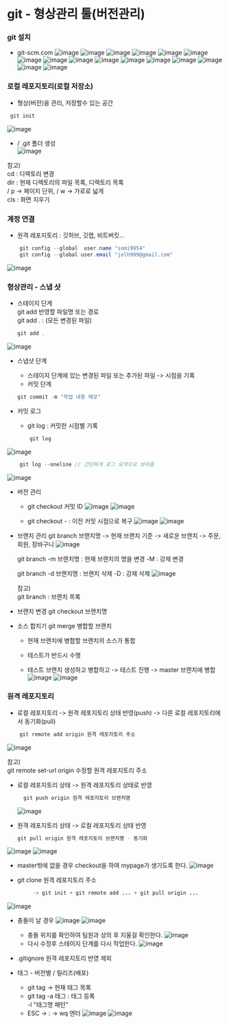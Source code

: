 # git - 형상관리 툴(버전관리)

### git 설치
* git-scm.com
![image](https://github.com/somi9954/git_exam2/assets/137499604/72cd3252-15b4-420f-b3e9-ea31f19650af)
![image](https://github.com/somi9954/git_exam2/assets/137499604/58af1d03-0d72-4ee0-ba11-1bd928c8ad1d)
![image](https://github.com/somi9954/git_exam2/assets/137499604/cde211ff-e5eb-4fe0-9b4c-c56be82bc5b3)
![image](https://github.com/somi9954/git_exam2/assets/137499604/c55ec2c2-a282-4386-9cf2-1f287219fb4c)
![image](https://github.com/somi9954/git_exam2/assets/137499604/a24b4964-02a1-4cbc-8ab9-b90c691427ec)
![image](https://github.com/somi9954/git_exam2/assets/137499604/1a998c5a-0eb3-4f28-911b-e6b04b7ec411)
![image](https://github.com/somi9954/git_exam2/assets/137499604/afcd1546-4196-4c3d-b9b2-6e7ea29c5529)
![image](https://github.com/somi9954/git_exam2/assets/137499604/9477a7fb-7757-4f37-b232-0f3b51819d5e)
![image](https://github.com/somi9954/git_exam2/assets/137499604/f818224a-3af3-42e3-b9d1-c799e8078aba)
![image](https://github.com/somi9954/git_exam2/assets/137499604/663a9104-e22e-43af-8bf5-cedc688eeeba)
![image](https://github.com/somi9954/git_exam2/assets/137499604/b13404d3-bc22-42d2-b18c-1e56f13dd55b)
![image](https://github.com/somi9954/git_exam2/assets/137499604/215f0ce1-8caf-474e-bb7c-d20d0cf27f4e)
![image](https://github.com/somi9954/git_exam2/assets/137499604/a78c137b-3201-47d4-8ac9-a3836ee687df)
![image](https://github.com/somi9954/git_exam2/assets/137499604/dddc0f1a-5388-4a48-91ea-1ce1ff7a3411)
![image](https://github.com/somi9954/git_exam2/assets/137499604/ec9ac509-eb06-4e7f-8e72-193bbde11b83)
![image](https://github.com/somi9954/git_exam2/assets/137499604/e335ca7e-8e3e-4f8d-b67f-91ed0a61bf41)


### 로컬 레포지토리(로컬 저장소)
* 형상(버전)을 관리, 저장할수 있는 공간
  
```JAVA
 git init
```
![image](https://github.com/somi9954/git_exam2/assets/137499604/e5a3739c-aeff-4078-a2d5-23413d3c0db6)

* / .git 폴더 생성  
![image](https://github.com/somi9954/git_exam2/assets/137499604/58a66731-83d5-403c-8ee9-83bb21f5397d)
		
참고)</br>
cd : 디렉토리 변경 </br>
dir : 현재 디렉토리의 파일 목록, 디렉토리 목록</br>
/ p -> 페이지 단위, / w -> 가로로 넓게</br>
cls : 화면 지우기 
		
		
### 계정 연결
* 원격 레포지토리 : 깃허브, 깃랩, 비트버킷...
```JAVA	
	git config --global  user.name "somi9954"
	git config --global user.email "jolh999@gmail.com"
```
![image](https://github.com/somi9954/git_exam2/assets/137499604/fcbbb7bc-a0ca-493d-9ac6-ad8127aa4186)

### 형상관리 - 스냅 샷 
* 스테이지 단계 </br>
	git add 반영할 파일명 또는 경로 </br>
  git add . : (모든 변경된 파일)
	```JAVA
	git add .
	```
 ![image](https://github.com/somi9954/git_exam2/assets/137499604/e44662a1-2b44-4545-ab3b-c69d1f33966e)

* 스냅샷 단계
	* 스테이지 단계에 있는 변경된 파일 또는 추가된 파일 -> 시점을 기록 
	* 커밋 단계 
	```JAVA
	git commit -m "작업 내용 메모"
	```

 * 커밋 로그
	 * git log  : 커밋한 시점별 기록
    ```Java
    	git log
    ```
 ![image](https://github.com/somi9954/git_exam2/assets/137499604/98128800-a803-4693-8a4c-68e5b35fa90b)
```java
	git log --oneline // 간단하게 로그 요약으로 보여줌
```
![image](https://github.com/somi9954/git_exam2/assets/137499604/50944f73-abfc-4e72-a423-9196dc1526f8)

* 버전 관리</br>
	* git checkout 커밋 ID
	![image](https://github.com/somi9954/git_exam2/assets/137499604/e5ce9427-6585-4867-a577-a33b82472ee5)
![image](https://github.com/somi9954/git_exam2/assets/137499604/214660c4-02ac-4401-8766-0b863c49181b)


	* git checkout - : 이전 커밋 시점으로 복구 
![image](https://github.com/somi9954/git_exam2/assets/137499604/1784dd99-845a-4067-9734-64fed8f3e972)
![image](https://github.com/somi9954/git_exam2/assets/137499604/902bafb2-2ca1-4f95-8db9-bb98cd250fa5)


* 브랜치 관리
	git branch 브랜치명 
		-> 현재 브랜치 기준 -> 새로운 브랜치
		-> 주문, 회원, 장바구니
	![image](https://github.com/somi9954/git_exam2/assets/137499604/23bfa63a-1bc8-44c9-8402-8fa06c30f85a)

	git branch -m 브랜치명 : 현재 브랜치의 명을 변경 
				   -M : 강제 변경 
				   
	git branch -d 브랜치명 : 브랜치 삭제 
	               -D : 강제 삭제 
	![image](https://github.com/somi9954/git_exam2/assets/137499604/9d1f061e-1f8c-4c27-a38a-58edbaf93c48)

	참고)</br>
		git branch : 브랜치 목록 
* 브랜치 변경
	git checkout 브랜치명
	
* 소스 합치기
	git merge 병합할 브랜치 
	- 현재 브랜치에 병합할 브랜치의 소스가 통합
	
	- 테스트가 반드시 수행 
	- 테스트 브랜치 생성하고 병합하고 -> 테스트 진행 -> master 브랜치에 병합
![image](https://github.com/somi9954/git_exam2/assets/137499604/bb0de17f-2b15-4270-a310-6ef87f570444)
![image](https://github.com/somi9954/git_exam2/assets/137499604/be49f1bf-eccd-4a47-aedf-ed8a42777b8f)

	
### 원격 레포지토리 
* 로컬 레포지토리 -> 원격 레포지토리 상태 반영(push)  -> 다른 로컬 레포지토리에서 동기화(pull)
```JAVA
	git remote add origin 원격 레포지토리 주소
```
 ![image](https://github.com/somi9954/git_exam2/assets/137499604/e89f79db-8e8e-4b77-8337-9063a33b5c8a)

참고)</br>
		git remote set-url origin 수정할 원격 레포지토리 주소
	
	
* 로컬 레포지토리 상태 -> 원격 레포지토리 상태로 반영
  ```JAVA
	git push origin 원격 레포지토리 브랜치명
	```
  ![image](https://github.com/somi9954/git_exam2/assets/137499604/5526ac5f-cb9b-4cf7-adb1-8f7106390395)

* 원격 레포지토리 상태 -> 로컬 레포지토리 상태 반영
  ```JAVA
  git pull origin 원격 레포지토리 브랜치명 - 동기화
	```
![image](https://github.com/somi9954/git_exam2/assets/137499604/c2b8e746-d140-4d81-94e3-2c17621478b4)
![image](https://github.com/somi9954/git_exam2/assets/137499604/a316caf0-4d83-4e02-b186-82ab7dfec77f)
* master밖에 없을 경우 checkout을 하여 mypage가 생기도록 한다.
![image](https://github.com/somi9954/git_exam2/assets/137499604/85d4c977-05f3-44c9-8e1c-a0232dfcd633)

* git clone 원격 레포지토리 주소
   ```JAVA
		-> git init + git remote add ... + git pull origin ...
	```
![image](https://github.com/somi9954/git_exam2/assets/137499604/36db40bd-ac61-4d4e-9a7d-b9242d0e61ed)

* 충돌이 날 경우
  ![image](https://github.com/somi9954/git_exam2/assets/137499604/5400d380-2e8b-412c-8c38-6c58955a379f)
![image](https://github.com/somi9954/git_exam2/assets/137499604/02ba19aa-fdfa-4ae1-a0b1-230134772f2e)
  * 충돌 위치를 확인하여 팀원과 상의 후 지울걸 확인한다.
   ![image](https://github.com/somi9954/git_exam2/assets/137499604/ab6c951c-383a-4cdc-974e-ca1a0a02cb2f)
  * 다시 수정후 스테이지 단계를 다시 작업한다.
		![image](https://github.com/somi9954/git_exam2/assets/137499604/21ef5ba6-37fa-4077-bf71-a8b9dcdaefd5)

* .gitignore 원격 레포지토리 반영 제외
	
* 태그 - 버전별 / 릴리즈(배포)
  * git tag -> 현재 태그 목록 
  * git tag -a 태그 : 태그 등록</br>
		  -l "태그명 패턴"
   * ESC -> :  -> wq 엔터
![image](https://github.com/somi9954/git_exam2/assets/137499604/5096c0ed-59a2-4ba8-a931-7648384ea121)
![image](https://github.com/somi9954/git_exam2/assets/137499604/27486e59-a56c-43a0-8c54-b91321ad93aa)

